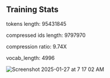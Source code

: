 ## Training Stats

tokens length: 95431845

compressed ids length: 9797970

compression ratio: 9.74X

vocab_length: 4996

![Screenshot 2025-01-27 at 7 17 02 AM](https://github.com/user-attachments/assets/8b258a8a-8075-4856-8da1-7737805a39b6)
